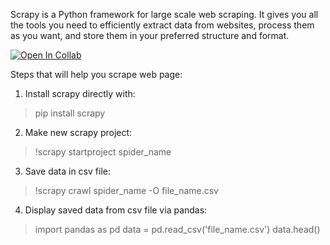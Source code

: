 Scrapy is a Python framework for large scale web scraping. 
It gives you all the tools you need to efficiently extract data from websites, process them as you want, and store them in your preferred structure and format.

[![Open In Collab](https://colab.research.google.com/assets/colab-badge.svg)](https://colab.research.google.com/drive/19oQcz6XszWJNUpXBbaQIIo7dtpex4pQ4?usp=sharing)


Steps that will help you scrape web page:

1) Install scrapy directly with:
>pip install scrapy

2) Make new scrapy project:
> !scrapy startproject spider_name

3) Save data in csv file:
>!scrapy crawl spider_name -O file_name.csv

4) Display saved data from csv file via pandas:
>import pandas as pd
>data = pd.read_csv('file_name.csv')
>data.head()

